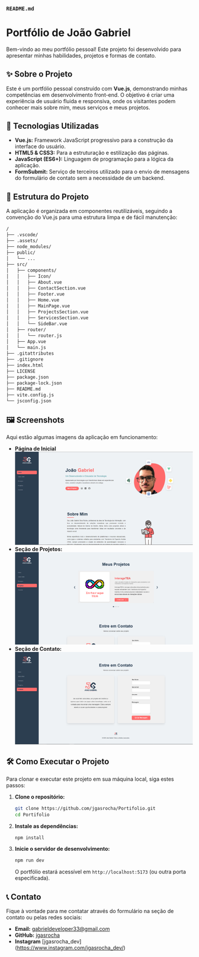 ### `README.md`

# Portfólio de João Gabriel

Bem-vindo ao meu portfólio pessoal\! Este projeto foi desenvolvido para apresentar minhas habilidades, projetos e formas de contato.

## ✨ Sobre o Projeto

Este é um portfólio pessoal construído com **Vue.js**, demonstrando minhas competências em desenvolvimento front-end. O objetivo é criar uma experiência de usuário fluida e responsiva, onde os visitantes podem conhecer mais sobre mim, meus serviços e meus projetos.

## 🚀 Tecnologias Utilizadas

  * **Vue.js:** Framework JavaScript progressivo para a construção da interface do usuário.
  * **HTML5 & CSS3:** Para a estruturação e estilização das páginas.
  * **JavaScript (ES6+):** Linguagem de programação para a lógica da aplicação.
  * **FormSubmit:** Serviço de terceiros utilizado para o envio de mensagens do formulário de contato sem a necessidade de um backend.

## 📁 Estrutura do Projeto

A aplicação é organizada em componentes reutilizáveis, seguindo a convenção do Vue.js para uma estrutura limpa e de fácil manutenção:

```
/
├── .vscode/
├── .assets/
├── node_modules/
├── public/
│   └── ...
├── src/
│   ├── components/
│   │   ├── Icon/
│   │   ├── About.vue
│   │   ├── ContactSection.vue
│   │   ├── Footer.vue
│   │   ├── Home.vue
│   │   ├── MainPage.vue
│   │   ├── ProjectsSection.vue
│   │   ├── ServicesSection.vue
│   │   └── SideBar.vue
│   ├── router/
│   │   └── router.js
│   ├── App.vue
│   └── main.js
├── .gitattributes
├── .gitignore
├── index.html
├── LICENSE
├── package.json
├── package-lock.json
├── README.md
├── vite.config.js
└── jsconfig.json
```

## 🖼️ Screenshots

Aqui estão algumas imagens da aplicação em funcionamento:

  * **Página de Inicial**
  ![](assets/homepage.png)
  * **Seção de Projetos:**
  ![](assets/projetos.png)
  * **Seção de Contato:**
  ![](assets/contato.png)

## 🛠️ Como Executar o Projeto

Para clonar e executar este projeto em sua máquina local, siga estes passos:

1.  **Clone o repositório:**
    ```bash
    git clone https://github.com/jgasrocha/Portifolio.git
    cd Portifolio
    ```
2.  **Instale as dependências:**
    ```bash
    npm install
    ```
3.  **Inicie o servidor de desenvolvimento:**
    ```bash
    npm run dev
    ```
    O portfólio estará acessível em `http://localhost:5173` (ou outra porta especificada).

## 📞 Contato

Fique à vontade para me contatar através do formulário na seção de contato ou pelas redes sociais:

  * **Email:** gabrieldeveloper33@gmail.com
  * **GitHub:** [jgasrocha](https://github.com/jgasrocha)
  * **Instagram** [jgasrocha_dev] (https://www.instagram.com/jgasrocha_dev/)
